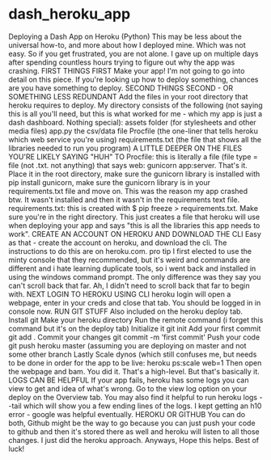 # dash_heroku_app

Deploying a Dash App on Heroku (Python)
This may be less about the universal how-to, and more about how I deployed mine. Which was not easy. So if you get frustrated, you are not alone. I gave up on multiple days after spending countless hours trying to figure out why the app was crashing.
FIRST THINGS FIRST
Make your app! I'm not going to go into detail on this piece. If you're looking up how to deploy something, chances are you have something to deploy.
SECOND THINGS SECOND - OR SOMETHING LESS REDUNDANT
Add the files in your root directory that heroku requires to deploy. My directory consists of the following (not saying this is all you'll need, but this is what worked for me - which my app is just a dash dashboard. Nothing special):
assets folder (for stylesheets and other media files)
app.py
the csv/data file
Procfile (the one-liner that tells heroku which web service you're using)
requirements.txt (the file that shows all the libraries needed to run you program)
A LITTLE DEEPER ON THE FILES YOU'RE LIKELY SAYING "HUH" TO
Procfile: this is literally a file (file type = file (not .txt. not anything) that says web: gunicorn app:server. That's it. Place it in the root directory, make sure the gunicorn library is installed with pip install gunicorn, make sure the gunicorn library is in your requirements.txt file and move on. This was the reason my app crashed btw. It wasn't installed and then it wasn't in the requirements text file.
requirements.txt: this is created with $ pip freeze > requirements.txt. Make sure you're in the right directory. This just creates a file that heroku will use when deploying your app and says "this is all the libraries this app needs to work".
CREATE AN ACCOUNT ON HEROKU AND DOWNLOAD THE CLI
Easy as that - create the account on heroku, and download the cli. The instructions to do this are on heroku.com. pro tip I first elected to use the minty console that they recommended, but it's weird and commands are different and i hate learning duplicate tools, so i went back and installed in using the windows command prompt. The only difference was they say you can't scroll back that far. Ah, I didn't need to scroll back that far to begin with.
NEXT LOGIN TO HEROKU USING CLI
heroku login will open a webpage, enter in your creds and close that tab. You should be logged in in console now.
RUN GIT STUFF
Also included on the heroku deploy tab.
Install git
Make your heroku directory
Run the remote command (i forget this command but it's on the deploy tab)
Initialize it git init
Add your first commit git add .
Commit your changes git commit -m 'first commit'
Push your code git push heroku master (assuming you are deploying on master and not some other branch
Lastly Scale dynos (which still confuses me, but needs to be done in order for the app to be live: heroku ps:scale web=1
Then open the webpage and bam. You did it. 
That's a high-level. But that's basically it.
LOGS CAN BE HELPFUL
If your app fails, heroku has some logs you can view to get and idea of what's wrong. Go to the view log option on your deploy on the Overview tab. You may also find it helpful to run heroku logs --tail which will show you a few ending lines of the logs. I kept getting an h10 error - google was helpful eventually.
HEROKU OR GITHUB
You can do both, Github might be the way to go because you can just push your code to github and then it's stored there as well and heroku will listen to all those changes. I just did the heroku approach.
Anyways, Hope this helps. Best of luck!
